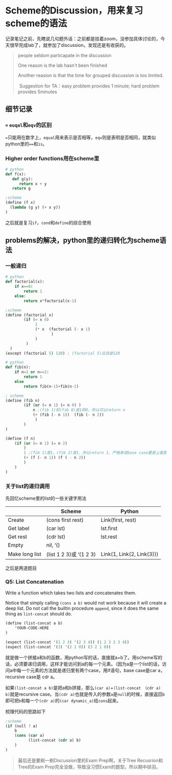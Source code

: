 # Scheme的Discussion，用来复习scheme的语法

记录笔记之前，先瞎说几句题外话：之前都是挂着zoom，没参加具体讨论的，今天很早完成lab了，就参加了discussion，发现还是有收获的。

> people seldom particapate in the discussion
>
> One reason is the lab hasn't been finished
>
> Another reasion is that the time for grouped discussion is too limited. 
>
> ​	Suggestion for TA：easy problem provides 1 minute; hard problem provides 5minutes

## 细节记录

###  `=` `euqal`和`eqv`的区别

`=`只能用在数字上，`equal`用来表示是否相等，`eqv`则是表明是否相同，就类似python里的`==`和`is`。

### Higher order functions用在scheme里

```python
# python
def f(x):
   def g(y):
      return x + y
   return g
```



```scheme
;scheme
(define (f x) 
  (lambda (g y) (+ x y))
)
```



之后就是复习`if`，`cond`和`define`的综合使用

## problems的解决，python里的递归转化为scheme语法

### 一般递归

```python
# python
def factorial(x):
    if x==0:
        return 1
    else:
        return x*factorial(x-1)
```



```scheme
;scheme
(define (factorial x)
  		(if (= x 0) 
             1
             (* x  (factorial (- x 1)
                    )
             )
         )
  )
(except (factorial 5) 120) ; (factorial 5)应该是120

```



```python
# python
def fib(n):
    if n=1 or n==2:
        return 1
    else
    	return fib(n-1)+fib(n-2)
```





```scheme
; scheme
(define (fib n)
        (if (or (= n 1) (= n 0) )
            n ;(fib 1)和(fib 0)是1和0，所以可以return n
            (+ (fib (- n 1))  (fib (- n 2))
             )
        )    
)

(define (f n)
    (if (or (= n 1) (= n 2)
        ) 
        1 ;(fib 1)是1，(fib 2)是1，所以return 1，严格来说base case要是上面那个，不然会漏一个(fib 0)的value
        (+ (f (- n 1)) (f ( - n 2))
        )
    )
)
```



### 关于list的递归调用

先回忆scheme里的list的一些关键字用法




|                | Scheme                  | Python                    |
| -------------- | ----------------------- | ------------------------- |
| Create         | (cons first rest)       | Link(first, rest)         |
| Get label      | (car lst)               | lst.first                 |
| Get rest       | (cdr lst)               | lst.rest                  |
| Empty          | nil, ‘()                |                           |
| Make long list | (list 1 2 3)或 ‘(1 2 3) | Link(1, Link(2, Link(3))) |

之后是两道题目

### Q5: List Concatenation

Write a function which takes two lists and concatenates them.

Notice that simply calling `(cons a b)` would not work because it will create a deep list. Do not call the builtin procedure `append`, since it does the same thing as `list-concat` should do.

```scheme
(define (list-concat a b)
    'YOUR-CODE-HERE
)

(expect (list-concat '(1 2 3) '(2 3 4)) (1 2 3 2 3 4))
(expect (list-concat '(3) '(2 1 0)) (3 2 1 0))

```

就是做一个拼接a和b的函数，用python写的话，直接就a+b了。用scheme写的话，必须要递归调用，这样才能访问到a的每一个元素。（因为a是一个list的话，访问a中每一个元素的方法就是递归里有两个case，用if语句，base case是car a，recursive case是 cdr a。

如果`(list-concat a b)`是把a和b拼接，那么`(car a)`+`(list-concat （cdr a) b)`就是recursive case。当`(cdr a)`也就是传入的参数`a`是`null`的时候，直接返回`b`即可把`b`和每一个`(cdr a)`的`(car dynamic_a)`给`cons`起来。

梳理代码的思路如下


```scheme
;scheme
(if (null ? a)
    b
    (cons (car a)
          (list-concat (cdr a) b)
    )
)
```



> 最后还是要刷一刷Discussion里的Exam Prep啊，关于Tree Recusrion和Tree的Exam Prep完全没做，导致没习惯Exam的题型，所以期中铩羽。


